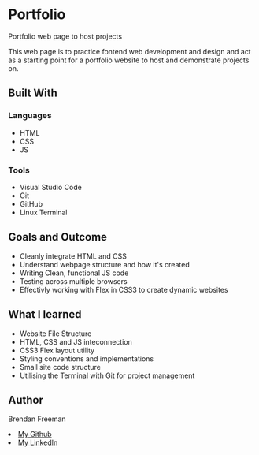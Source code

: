 # Portfolio
Portfolio web page to host projects

This web page is to practice fontend web development and design and act as a starting point for a portfolio website to host and demonstrate projects on.

<h2>Built With</h2>
<h3>Languages</h3>
<ul>
 <li>HTML</li>
 <li>CSS</li>
 <li>JS</li>
</ul>

<h3> Tools </h3>
<ul>
 <li>Visual Studio Code</li>
 <li>Git</li>
 <li>GitHub</li>
 <li>Linux Terminal</li>
</ul>

<h2>Goals and Outcome</h2>
<ul>
 <li>Cleanly integrate HTML and CSS</li>
 <li>Understand webpage structure and how it's created</li>
 <li>Writing Clean, functional JS code</li>
 <li>Testing across multiple browsers</li>
 <li>Effectivly working with Flex in CSS3 to create dynamic websites</li>
</ul>

<h2>What I learned</h2>
<ul>
 <li>Website File Structure</li>
 <li>HTML, CSS and JS inteconnection</li>
 <li>CSS3 Flex layout utility</li>
 <li>Styling conventions and implementations</li>
 <li>Small site code structure</li> 
 <li>Utilising the Terminal with Git for project management</li>
</ul>

<h2>Author</h2>
<p>Brendan Freeman</p>

<li><a href="https://github.com/BrendanFreeman1"> My Github </a></li>
<li><a href="https://linkedin.com/in/BrendanFreeman1"> My LinkedIn </a></li>

